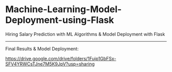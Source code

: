 # Machine-Learning-Model-Deployment-using-Flask
Hiring Salary Prediction with ML Algorithms &amp; Model Deployment with Flask

-----------------------
Final Results & Model Deployment:

https://drive.google.com/drive/folders/1Fujp1GbFSx-SFV4YRWCsTJne7M5K9JpV?usp=sharing
